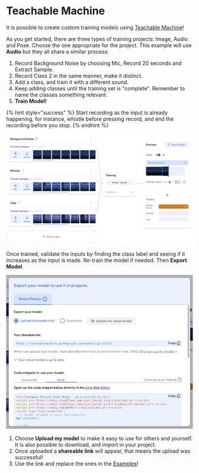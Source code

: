 # Teachable Machine

It is possible to create custom training models using [Teachable Machine](https://teachablemachine.withgoogle.com/)! 

As you get started, there are three types of training projects: Image, Audio and Pose. Choose the one appropriate for the project. This example will use **Audio** but they all share a similar process:

1. Record Background Noise by choosing Mic, Record 20 seconds and Extract Sample.
2. Record Class 2 in the same manner, make it distinct.
3. Add a class, and train it with a different sound.
4. Keep adding classes until the training set is "complete". Remember to name the classes something relevant.
5. **Train Model!**

{% hint style="success" %}
Start recording as the input is already happening, for instance, whistle before pressing record, and end the recording before you stop.
{% endhint %}

![](../../../.gitbook/assets/teachablemachine-full.png)

Once trained, validate the inputs by finding the class label and seeing if it increases as the input is made. Re-train the model if needed. Then **Export Model**.

![](../../../.gitbook/assets/teachablemachine-export.png)

1. Choose **Upload my model** to make it easy to use for others and yourself. It is also possible to download, and import in your project.
2. Once uploaded a **shareable link** will appear, that means the upload was successful!
3. Use the link and replace the ones in the [Examples]()!

